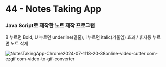 <h1>44 - Notes Taking App</h1>

<h3>Java Script로 제작한 노트 제작 프로그램</h3>

<p></p>

<p>B 누르면 Bold, U 누르면 underline(밑줄), i 누르면 italic(기울임) 효과 / 휴지통 누르면 노트 삭제</p>

![NotesTakingApp-Chrome2024-07-1118-20-38online-video-cutter com-ezgif com-video-to-gif-converter](https://github.com/Yuika12321/2024_get_a_job/assets/131143940/b083944b-8f6d-4ebd-87fb-9e6605d6f57b)

